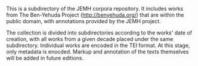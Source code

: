 This is a subdirectory of the JEMH corpora repository. It includes works from The Ben-Yehuda Project (http://benyehuda.org/) that are within the public domain, with annotations provided by the JEMH project. 

The collection is divided into subdirectories according to the works' date of creation, with all works from a given decade placed under the same subdirectory. Individual works are encoded in the TEI format. At this stage, only metadata is enocded. Markup and annotation of the texts themselves will be added in future editions.
